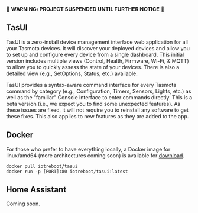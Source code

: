 :rotating_light: **WARNING: PROJECT SUSPENDED UNTIL FURTHER NOTICE** :rotating_light:

## TasUI

TasUI is a zero-install device management interface web application for all your Tasmota devices. 
It will discover your deployed devices and allow you to set up and configure every device from a single dashboard. 
This initial version includes multiple views (Control, Health, Firmware, Wi-Fi, & MQTT) to allow you to quickly assess the state of your devices. There is also a detailed view (e.g., SetOptions, Status, etc.) available. 

TasUI provides a syntax-aware command interface for every Tasmota command by category (e.g., Configuration, Timers, Sensors, Lights, etc.) as well as the "familiar" Console interface to enter commands directly. This is a beta version (i.e., we expect you to find some unexpected features). As these issues are fixed, it will not require you to reinstall any software to get these fixes. This also applies to new features as they are added to the app.

## Docker

For those who prefer to have everything locally, a Docker image for linux/amd64 (more architectures coming soon) is available for [download](https://hub.docker.com/r/iotreboot/tasui).

```
docker pull iotreboot/tasui
docker run -p [PORT]:80 iotreboot/tasui:latest
```
## Home Assistant

Coming soon.
